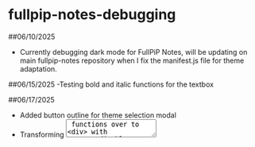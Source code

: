 # fullpip-notes-debugging

##06/10/2025
- Currently debugging dark mode for FullPiP Notes, will be updating on main fullpip-notes repository when I fix the manifest.js file for theme adaptation.

##06/15/2025 
-Testing bold and italic functions for the textbox

##06/17/2025 
- Added button outline for theme selection modal
- Transforming <textarea> functions over to <div> with contenteditable = True
- Need to fix:
  1. Bullet Point functionality (adds phantom bullet after 2 Enters)
  2. Title and newline issue (immediately under new line instead of 1 more)
  3. Need to adapt format buttons to reflect area where the format is applied (currently works if is at end of line but button remains the same 
